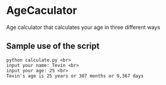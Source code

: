 # AgeCaculator
Age calculator that calculates your age in three different ways

## Sample use of the script 

    python calculate.py <br>
    input your name: Tevin <br>
    input your age: 25 <br>
    Tevin's age is 25 years or 307 months or 9,367 days
